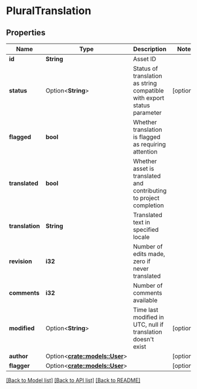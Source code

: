 # PluralTranslation

## Properties

Name | Type | Description | Notes
------------ | ------------- | ------------- | -------------
**id** | **String** | Asset ID | 
**status** | Option<**String**> | Status of translation as string compatible with export status parameter | [optional]
**flagged** | **bool** | Whether translation is flagged as requiring attention | 
**translated** | **bool** | Whether asset is translated and contributing to project completion | 
**translation** | **String** | Translated text in specified locale | 
**revision** | **i32** | Number of edits made, zero if never translated | 
**comments** | **i32** | Number of comments available | 
**modified** | Option<**String**> | Time last modified in UTC, null if translation doesn't exist | [optional]
**author** | Option<[**crate::models::User**](User.md)> |  | [optional]
**flagger** | Option<[**crate::models::User**](User.md)> |  | [optional]

[[Back to Model list]](../README.md#documentation-for-models) [[Back to API list]](../README.md#documentation-for-api-endpoints) [[Back to README]](../README.md)


